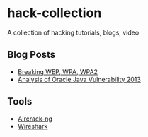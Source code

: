 # hack-collection
A collection of hacking tutorials, blogs, video

## Blog Posts
* [Breaking WEP, WPA, WPA2](http://netsecurity.51cto.com/art/201105/264844_all.htm)
* [Analysis of Oracle Java Vulnerability 2013](https://gist.github.com/tngan/7ea44de260707a79a78c)

## Tools
* [Aircrack-ng](http://www.aircrack-ng.org/)
* [Wireshark](https://www.wireshark.org/download.html)
